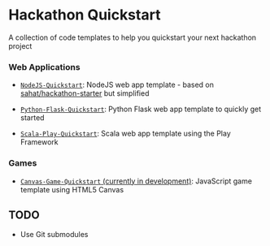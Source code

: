 # Hackathon Quickstart
A collection of code templates to help you quickstart your next hackathon project

### Web Applications

* [`NodeJS-Quickstart`](https://github.com/Dalimil/NodeJS-Quickstart): NodeJS web app template - based on [sahat/hackathon-starter](https://github.com/sahat/hackathon-starter) but simplified

* [`Python-Flask-Quickstart`](https://github.com/Dalimil/Python-Flask-Quickstart): Python Flask web app template to quickly get started

* [`Scala-Play-Quickstart`](https://github.com/Dalimil/Scala-Play-Quickstart): Scala web app template using the Play Framework

### Games

* [`Canvas-Game-Quickstart` (currently in development)](https://github.com/Dalimil/Canvas-Game-Quickstart): JavaScript game template using HTML5 Canvas


## TODO
- Use Git submodules